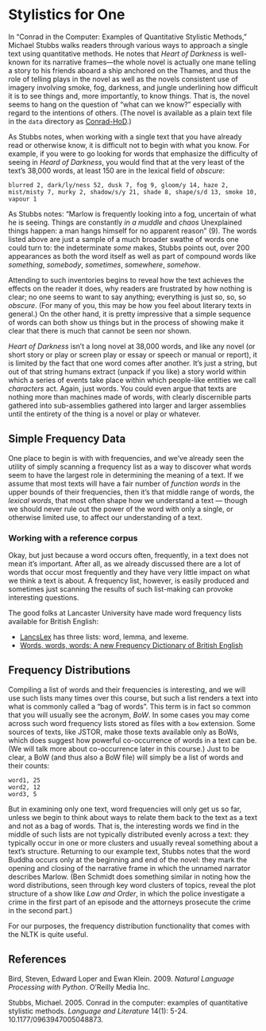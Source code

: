 # Stylistics for One

In “Conrad in the Computer: Examples of Quantitative Stylistic Methods,” Michael Stubbs walks readers through various ways to approach a single text using quantitative methods. He notes that *Heart of Darkness* is well-known for its narrative frames—the whole novel is actually one mane telling a story to his friends aboard a ship anchored on the Thames, and thus the role of telling plays in the novel as well as the novels consistent use of imagery involving smoke, fog, darkness, and jungle underlining how difficult it is to see things and, more importantly, to know things. That is, the novel seems to hang on the question of “what can we know?” especially with regard to the intentions of others. (The novel is available as a plain text file in the `data` directory as [Conrad-HoD](../data/Conrad-HoD.txt).)

As Stubbs notes, when working with a single text that you have already read or otherwise know, it is difficult not to begin with what you know. For example, if you were to go looking for words that emphasize the difficulty of seeing in *Heard of Darkness*, you would find that at the very least of the text’s 38,000 words, at least 150 are in the lexical field of *obscure*:

```
blurred 2, dark/ly/ness 52, dusk 7, fog 9, gloom/y 14, haze 2, mist/misty 7, murky 2, shadow/s/y 21, shade 8, shape/s/d 13, smoke 10, vapour 1
```

As Stubbs notes: “Marlow is frequently looking into a fog, uncertain of what he is seeing. Things are constantly *in a muddle* and *chaos* Unexplained things happen: a man hangs himself for no apparent reason” (9). The words listed above are just a sample of a much broader swathe of words one could turn to: the indeterminate *some* makes, Stubbs points out, over 200 appearances as both the word itself as well as part of compound words like *something*, *somebody*, *sometimes*, *somewhere*, *somehow*. 

Attending to such inventories begins to reveal how the text achieves the effects on the reader it does, why readers are frustrated by how nothing is clear; no one seems to want to say anything; everything is just so, so, so *obscure*. (For many of you, this may be how you feel about literary texts in general.) On the other hand, it is pretty impressive that a simple sequence of words can both show us things but in the process of showing make it clear that there is much that cannot be seen nor shown. 

*Heart of Darkness* isn’t a long novel at 38,000 words, and like any novel (or short story or play or screen play or essay or speech or manual or report), it is limited by the fact that one word comes after another. It’s just a string, but out of that string humans extract (unpack if you like) a story world within which a series of events take place within which people-like entities we call *characters* act. Again, just words. You could even argue that texts are nothing more than machines made of words, with clearly discernible parts gathered into sub-assemblies gathered into larger and larger assemblies until the entirety of the thing is a novel or play or whatever.

## Simple Frequency Data

One place to begin is with with frequencies, and we’ve already seen the utility of simply scanning a frequency list as a way to discover what words seem to have the largest role in determining the meaning of a text. If we assume that most texts will have a fair number of *function words* in the upper bounds of their frequencies, then it’s that middle range of words, the *lexical words*, that most often shape how we understand a text — though we should never rule out the power of the word with only a single, or otherwise limited use, to affect our understanding of a text.

### Working with a reference corpus

Okay, but just because a word occurs often, frequently, in a text does not mean it’s important. After all, as we already discussed there are a lot of words that occur most frequently and they have very little impact on what we think a text is about. A frequency list, however, is easily produced and sometimes just scanning the results of such list-making can provoke interesting questions. 

The good folks at Lancaster University have made word frequency lists available for British English:

* [LancsLex](https://lancslex.lancs.ac.uk/) has three lists: word, lemma, and lexeme.
* [Words, words, words: A new Frequency Dictionary of British English](https://cass.lancs.ac.uk/words-words-words-a-new-frequency-dictionary-of-british-english/)

## Frequency Distributions

Compiling a list of words and their frequencies is interesting, and we will use such lists many times over this course, but such a list renders a text into what is commonly called a “bag of words”. This term is in fact so common that you will usually see the acronym, *BoW*. In some cases you may come across such word frequency lists stored as files with a `bow` extension. Some sources of texts, like JSTOR, make those texts available only as BoWs, which does suggest how powerful co-occurrence of words in a text can be. (We will talk more about co-occurrence later in this course.) Just to be clear, a BoW (and thus also a BoW file) will simply be a list of words and their counts:

```
word1, 25
word2, 12
word3, 5
```

But in examining only one text, word frequencies will only get us so far, unless we begin to think about ways to relate them back to the text as a text and not as a bag of words. That is, the interesting words we find in the middle of such lists are not typically distributed evenly across a text: they typically occur in one or more clusters and usually reveal something about a text’s structure. Returning to our example text, Stubbs notes that the word Buddha occurs only at the beginning and end of the novel: they mark the opening and closing of the narrative frame in which the unnamed narrator describes Marlow. (Ben Schmidt does something similar in noting how the word distributions, seen through key word clusters of topics, reveal the plot structure of a show like *Law and Order*, in which the police investigate a crime in the first part of an episode and the attorneys prosecute the crime in the second part.)

For our purposes, the frequency distribution functionality that comes with the NLTK is quite useful.

## References

Bird, Steven, Edward Loper and Ewan Klein. 2009. *Natural Language Processing with Python*. O’Reilly Media Inc.

Stubbs, Michael. 2005. Conrad in the computer: examples of quantitative stylistic methods. *Language and Literature* 14(1): 5-24. 10.1177/0963947005048873. 

